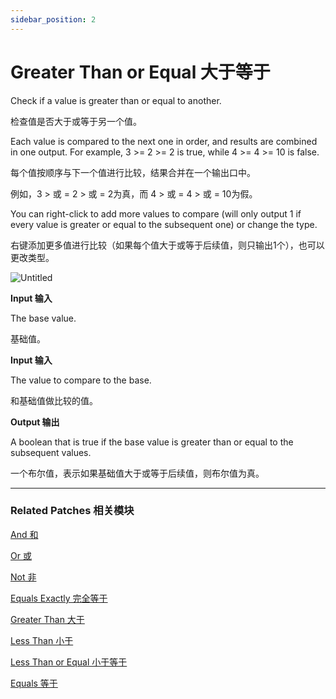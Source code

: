 ```yaml
---
sidebar_position: 2
---
```


# Greater Than or Equal 大于等于

Check if a value is greater than or equal to another.

检查值是否大于或等于另一个值。

Each value is compared to the next one in order, and results are combined in one output. For example, 3 >= 2 >= 2 is true, while 4 >= 4 >= 10 is false.

每个值按顺序与下一个值进行比较，结果合并在一个输出口中。

例如，3 > 或 = 2 > 或 = 2为真，而 4 > 或 = 4 > 或 = 10为假。

You can right-click to add more values to compare (will only output 1 if every value is greater or equal to the subsequent one) or change the type.

右键添加更多值进行比较（如果每个值大于或等于后续值，则只输出1个），也可以更改类型。

![Untitled](https://s3.us-west-2.amazonaws.com/secure.notion-static.com/2717c6ac-6b65-4a9a-a783-4d829432406c/Untitled.png?X-Amz-Algorithm=AWS4-HMAC-SHA256&X-Amz-Content-Sha256=UNSIGNED-PAYLOAD&X-Amz-Credential=AKIAT73L2G45EIPT3X45%2F20220602%2Fus-west-2%2Fs3%2Faws4_request&X-Amz-Date=20220602T172117Z&X-Amz-Expires=86400&X-Amz-Signature=96b14d6a82b4af2d13a78d5fb9b4eed9c76d479693d176e960586adb9ce46d9f&X-Amz-SignedHeaders=host&response-content-disposition=filename%20%3D%22Untitled.png%22&x-id=GetObject)

**Input 输入**

The base value.

基础值。

**Input 输入**

The value to compare to the base.

和基础值做比较的值。

**Output 输出**

A boolean that is true if the base value is greater than or equal to the subsequent values.

一个布尔值，表示如果基础值大于或等于后续值，则布尔值为真。

------

### Related Patches 相关模块

[And 和](https://www.notion.so/And-fe3dd6120a59454ebcd90cbf19fa03af)

[Or 或](https://www.notion.so/Or-56678c7752aa4df99e3945a1ee68da69)

[Not 非](https://www.notion.so/Not-12e7821fbf1048dcb9fc65cc80ccdd5a)

[Equals Exactly 完全等于](https://www.notion.so/Equals-Exactly-c31ca42d3bec4c55a053fcffa3a05d6e)

[Greater Than 大于](https://www.notion.so/Greater-Than-1dd58751afa94e7c9805855439af4133)

[Less Than 小于](https://www.notion.so/Less-Than-e312107d39104d79912a39339e56a2ef)

[Less Than or Equal 小于等于](https://www.notion.so/Less-Than-or-Equal-9eb2808ade6c4ecb9d31c4c7d43e96d0)

[Equals 等于](https://www.notion.so/Equals-b52f17a2688049cca34e1bc4da763bd7)
